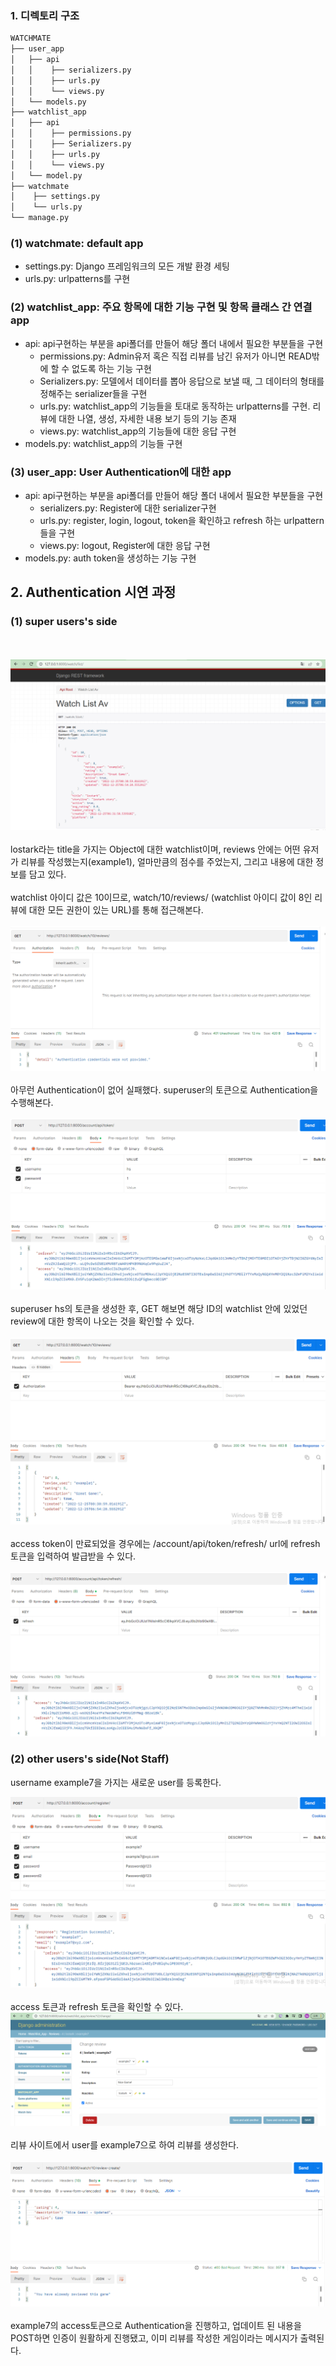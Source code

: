 ### 1. 디렉토리 구조
```bash
WATCHMATE
├── user_app
│   ├── api
│   │    ├── serializers.py
│   │    ├── urls.py
│   │    └── views.py
│   └── models.py
├── watchlist_app
│   ├── api
│   │    ├── permissions.py
│   │    ├── Serializers.py
│   │    ├── urls.py
│   │    └── views.py
│   └── model.py
├── watchmate
│    ├── settings.py
│    └── urls.py
└── manage.py
``` 

### (1) watchmate: default app
- settings.py: Django 프레임워크의 모든 개발 환경 세팅
- urls.py: urlpatterns를 구현

### (2) watchlist_app: 주요 항목에 대한 기능 구현 및 항목 클래스 간 연결 app
- api: api구현하는 부분을 api폴더를 만들어 해당 폴더 내에서 필요한 부분들을 구현 
    - permissions.py: Admin유저 혹은 직접 리뷰를 남긴 유저가 아니면 READ밖에 할 수 없도록 하는 기능 구현
    - Serializers.py: 모델에서 데이터를 뽑아 응답으로 보낼 때, 그 데이터의 형태를 정해주는 serializer들을 구현
    - urls.py: watchlist_app의 기능들을 토대로 동작하는 urlpatterns를 구현. 리뷰에 대한 나열, 생성, 자세한 내용 보기 등의 기능 존재
    - views.py: watchlist_app의 기능들에 대한 응답 구현
- models.py: watchlist_app의 기능들 구현

### (3) user_app: User Authentication에 대한 app
- api: api구현하는 부분을 api폴더를 만들어 해당 폴더 내에서 필요한 부분들을 구현 
    - serializers.py: Register에 대한 serializer구현
    - urls.py: register, login, logout, token을 확인하고 refresh 하는 urlpattern들을 구현
    - views.py: logout, Register에 대한 응답 구현
- models.py: auth token을 생성하는 기능 구현

## 2. Authentication 시연 과정
### (1) super users's side
<br></br>
![default](./image/1225-1.PNG)
<br></br>
lostark라는 title을 가지는 Object에 대한 watchlist이며, reviews 안에는 어떤 유저가 리뷰를 작성했는지(example1), 얼마만큼의 점수를 주었는지, 그리고 내용에 대한 정보를 담고 있다.
<br></br>
watchlist 아이디 값은 10이므로, watch/10/reviews/
(watchlist 아이디 값이 8인 리뷰에 대한 모든 권한이 있는 URL)를 통해 접근해본다.
 <br></br>
 ![default](./image/1225-2.PNG)
<br></br>
아무런 Authentication이 없어 실패했다. superuser의 토큰으로 Authentication을 수행해본다.
<br></br>
 ![default](./image/1225-3.PNG)
<br></br>
superuser hs의 토큰을 생성한 후, GET 해보면 해당 ID의 watchlist 안에 있었던 review에 대한 항목이 나오는 것을 확인할 수 있다.
<br></br>
 ![default](./image/1225-4.PNG)
<br></br>
access token이 만료되었을 경우에는 /account/api/token/refresh/ url에 refresh토큰을 입력하여 발급받을 수 있다.
<br></br>
 ![default](./image/1225-5.PNG)

### (2) other users's side(Not Staff)
username example7을 가지는 새로운 user를 등록한다.

 ![default](./image/1225-6.PNG)
<br></br>
access 토큰과 refresh 토큰을 확인할 수 있다.
![default](./image/1225-7.PNG)
<br></br>
리뷰 사이트에서 user를 example7으로 하여 리뷰를 생성한다.
<br></br>
![default](./image/1225-8.PNG)
<br></br>
example7의 access토큰으로 Authentication을 진행하고, 업데이트 된 내용을 POST하면 인증이 원활하게 진행됐고, 이미 리뷰를 작성한 게임이라는 메시지가 출력된다. 

